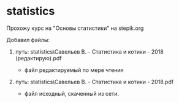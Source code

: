 # statistics
Прохожу курс на "Основы статистики" на stepik.org

Добавил файлы:

1) путь:
    statistics\Савельев В. - Статистика и котики - 2018 (редактирую).pdf  
    - файл редактируемый по мере чтения

2) путь:
    statistics\Савельев В. - Статистика и котики - 2018.pdf
    - файл исходный, скаченный из сети.




